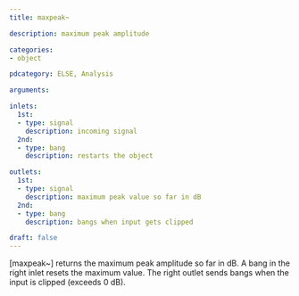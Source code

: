 ```yaml
---
title: maxpeak~

description: maximum peak amplitude

categories:
- object

pdcategory: ELSE, Analysis

arguments:

inlets:
  1st:
  - type: signal
    description: incoming signal
  2nd:
  - type: bang
    description: restarts the object

outlets:
  1st:
  - type: signal
    description: maximum peak value so far in dB
  2nd:
  - type: bang
    description: bangs when input gets clipped

draft: false
---
```


[maxpeak~] returns the maximum peak amplitude so far in dB. A bang in the right inlet resets the maximum value. The right outlet sends bangs when the input is clipped (exceeds 0 dB).
